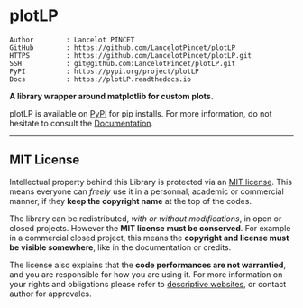 # plotLP

```text
Author        : Lancelot PINCET
GitHub        : https://github.com/LancelotPincet/plotLP
HTTPS         : https://github.com/LancelotPincet/plotLP.git
SSH           : git@github.com:LancelotPincet/plotLP.git
PyPI          : https://pypi.org/project/plotLP
Docs          : https://plotLP.readthedocs.io
```

**A library wrapper around matplotlib for custom plots.**

plotLP is available on [PyPI](https://pypi.org/project/plotLP) for pip installs.
For more information, do not hesitate to consult the [Documentation](https://plotLP.readthedocs.io).

---

## MIT License

Intellectual property behind this Library is protected via an [MIT license](LICENSE). This means everyone can *freely* use it in a personnal, academic or commercial manner, if they **keep the copyright name** at the top of the codes.

The library can be redistributed, *with or without modifications*, in open or closed projects. However the **MIT license must be conserved**. For example in a commercial closed project, this means the **copyright and license must be visible somewhere**, like in the documentation or credits.

The license also explains that the **code performances are not warrantied**, and you are responsible for how you are using it. For more information on your rights and obligations please refer to [descriptive websites](https://en.wikipedia.org/wiki/MIT_License), or contact author for approvales.